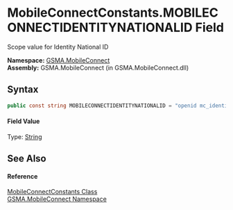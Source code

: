 MobileConnectConstants.MOBILECONNECTIDENTITYNATIONALID Field
============================================================
Scope value for Identity National ID

**Namespace:** [GSMA.MobileConnect][1]  
**Assembly:** GSMA.MobileConnect (in GSMA.MobileConnect.dll)

Syntax
------

```csharp
public const string MOBILECONNECTIDENTITYNATIONALID = "openid mc_identity_nationalid"
```

#### Field Value
Type: [String][2]

See Also
--------

#### Reference
[MobileConnectConstants Class][3]  
[GSMA.MobileConnect Namespace][1]  

[1]: ../README.md
[2]: http://msdn.microsoft.com/en-us/library/s1wwdcbf
[3]: README.md
[4]: ../../_icons/Help.png